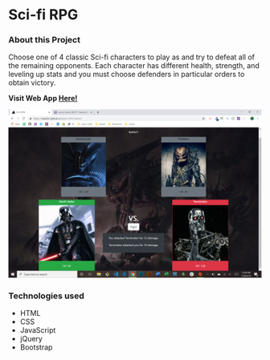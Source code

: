 # Sci-fi RPG

### About this Project

Choose one of 4 classic Sci-fi characters to play as and try to defeat all of the remaining opponents. Each character has different health, strength, and leveling up stats and you must choose defenders in particular orders to obtain victory.

  **Visit Web App [Here!](https://dojeda1.github.io/Space-RPG-Game/)**

![Web App Image](./demo.png)

### Technologies used

* HTML
* CSS
* JavaScript
* jQuery
* Bootstrap

